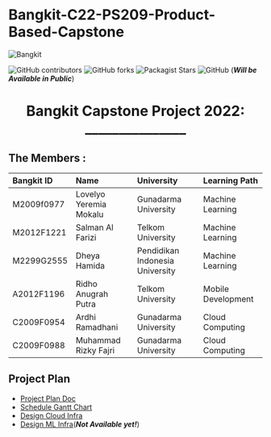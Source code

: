 # Bangkit-C22-PS209-Product-Based-Capstone
![Bangkit](https://lh3.googleusercontent.com/J2QI0L3vJwv63Sm3isI90ctxuxznz67dAtJQN2vu7wnUuwt9Wc-WI7VuIhwvr0yVrDPfc7kBN5usZz75nDW_k96pCfcZBxnfNzvVS0g=w600)

![GitHub contributors](https://img.shields.io/github/contributors/Zenk41/C22-PS209-Product-Based-Capstone?style=for-the-badge&color=9cf)
![GitHub forks](https://img.shields.io/github/forks/Zenk41/C22-PS209-Product-Based-Capstone?style=for-the-badge)
![Packagist Stars](https://img.shields.io/packagist/stars/Zenk41/C22-PS209-Product-Based-Capstone?style=for-the-badge&color=yellow)
![GitHub](https://img.shields.io/github/license/Zenk41/C22-PS209-Product-Based-Capstone?style=for-the-badge)
(***Will be Available in Public***)

<h1 align="center">Bangkit Capstone Project 2022: _______________</h1>

## The Members :

Bangkit ID |Name |University |Learning Path
:---|:---|:---|:---
M2009f0977 | Lovelyo Yeremia Mokalu | Gunadarma University | Machine Learning
M2012F1221 | Salman Al Farizi | Telkom University | Machine Learning
M2299G2555 | Dheya Hamida | Pendidikan Indonesia University | Machine Learning
A2012F1196 | Ridho Anugrah Putra | Telkom University | Mobile Development
C2009F0954 | Ardhi Ramadhani | Gunadarma University | Cloud Computing
C2009F0988 | Muhammad Rizky Fajri | Gunadarma University | Cloud Computing

## Project Plan

- [Project Plan Doc](https://docs.google.com/document/d/1XLlOUazsGaX0f4rv-0VVhj8dRDvOto9woKR8liUZKOE)
- [Schedule Gantt Chart](https://docs.google.com/spreadsheets/d/1tU6iL1KxSzcJtPhAOW1SB_7iUgy2sN2H3-sAo6D52fo)
- [Design Cloud Infra](https://www.figma.com/file/Amk0U9XtyIqYyj2If07nvb/BANGKIT-2022-%7C-C22-PS209?node-id=3%3A21)
- [Design ML Infra]()(***Not Available yet!***)